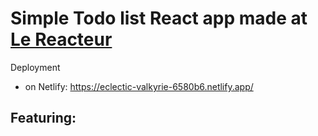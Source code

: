 # Simple Todo list React app made at [Le Reacteur](https://www.lereacteur.io/)

Deployment
- on Netlify: https://eclectic-valkyrie-6580b6.netlify.app/

Featuring:
- 

